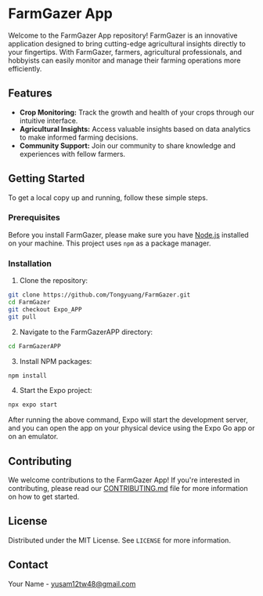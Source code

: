 # FarmGazer App

Welcome to the FarmGazer App repository! FarmGazer is an innovative application designed to bring cutting-edge agricultural insights directly to your fingertips. With FarmGazer, farmers, agricultural professionals, and hobbyists can easily monitor and manage their farming operations more efficiently.

## Features

- **Crop Monitoring:** Track the growth and health of your crops through our intuitive interface.
- **Agricultural Insights:** Access valuable insights based on data analytics to make informed farming decisions.
- **Community Support:** Join our community to share knowledge and experiences with fellow farmers.

## Getting Started

To get a local copy up and running, follow these simple steps.

### Prerequisites

Before you install FarmGazer, please make sure you have [Node.js](https://nodejs.org/en/download/) installed on your machine. This project uses `npm` as a package manager.

### Installation

1. Clone the repository:

```bash
git clone https://github.com/Tongyuang/FarmGazer.git
cd FarmGazer
git checkout Expo_APP
git pull
```

2. Navigate to the FarmGazerAPP directory:

```bash
cd FarmGazerAPP
```

3. Install NPM packages:

```bash
npm install
```

4. Start the Expo project:

```bash
npx expo start
```

After running the above command, Expo will start the development server, and you can open the app on your physical device using the Expo Go app or on an emulator.



## Contributing

We welcome contributions to the FarmGazer App! If you're interested in contributing, please read our [CONTRIBUTING.md](CONTRIBUTING.md) file for more information on how to get started.

## License

Distributed under the MIT License. See `LICENSE` for more information.

## Contact

Your Name - yusam12tw48@gmail.com


